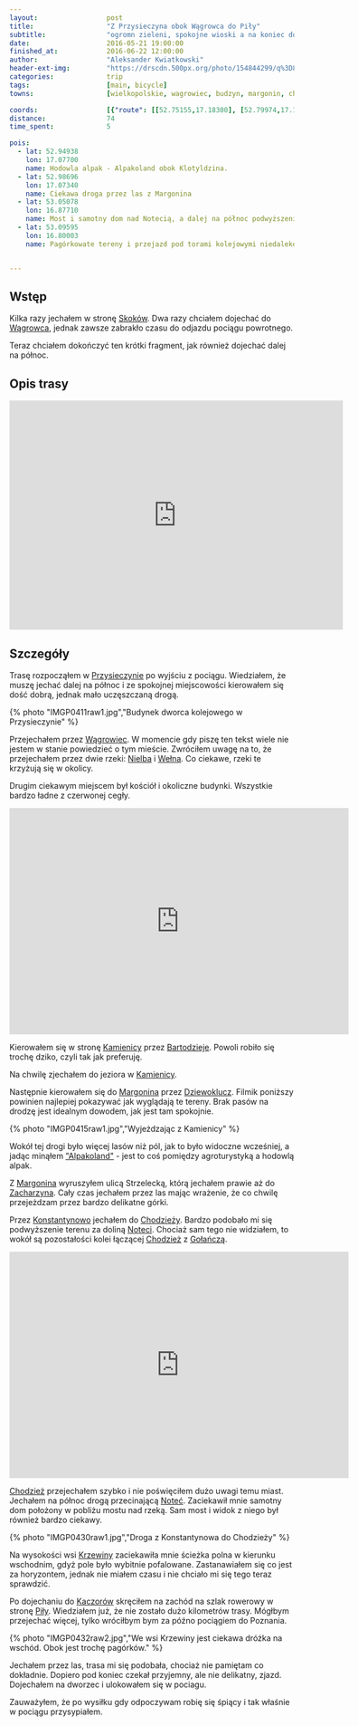 ```yaml
---
layout:                 post
title:                  "Z Przysieczyna obok Wągrowca do Piły"
subtitle:               "ogromn zieleni, spokojne wioski a na koniec dolina Noteci i pagórki wokół Piły"
date:                   2016-05-21 19:00:00
finished_at:            2016-06-22 12:00:00
author:                 "Aleksander Kwiatkowski"
header-ext-img:         "https://drscdn.500px.org/photo/154844299/q%3D80_m%3D2000/49042827933a0fcdb5f8b96759015cac"
categories:             trip
tags:                   [main, bicycle]
towns:                  [wielkopolskie, wagrowiec, budzyn, margonin, chodziez, kaczory, pila]

coords:                 [{"route": [[52.75155,17.18300], [52.79974,17.19124], [52.80399,17.19674], [52.80773,17.19210], [52.80809,17.18867], [52.84175,17.17459], [52.87803,17.12043], [52.88088,17.11168], [52.88186,17.10678], [52.90998,17.07589], [52.90873,17.06704], [52.91852,17.07571], [52.92312,17.07056], [52.93383,17.07486], [52.96026,17.07305], [52.97008,17.07631], [52.97055,17.08078], [52.98057,17.08524], [52.98218,17.07983], [52.99540,17.06636], [53.00176,17.04790], [53.01048,17.04078], [53.01028,17.02748], [53.00847,17.01340], [53.01255,16.99821], [53.00398,16.96104], [53.00351,16.94851], [52.99509,16.91967], [53.00677,16.91049], [53.01255,16.91169], [53.02453,16.89384], [53.02664,16.88697], [53.05049,16.87727], [53.06524,16.87641], [53.07334,16.87298], [53.07556,16.87779], [53.09540,16.87779], [53.09700,16.88251], [53.10056,16.88268], [53.10241,16.84646], [53.09417,16.80560], [53.10195,16.78080], [53.10731,16.78998], [53.12431,16.79161], [53.14712,16.75119], [53.14331,16.74372]], "type": "bicycle"}]
distance:               74
time_spent:             5

pois:
  - lat: 52.94938
    lon: 17.07700
    name: Hodowla alpak - Alpakoland obok Klotyldzina.
  - lat: 52.98696
    lon: 17.07340
    name: Ciekawa droga przez las z Margonina
  - lat: 53.05078
    lon: 16.87710
    name: Most i samotny dom nad Notecią, a dalej na północ podwyższenie terenu
  - lat: 53.09595
    lon: 16.80003  
    name: Pagórkowate tereny i przejazd pod torami kolejowymi niedaleko Piły


---
```


[wiki-skoki]:            https://pl.wikipedia.org/wiki/Skoki_(powiat_w%C4%85growiecki)
[wiki-wagrowiec]:        https://pl.wikipedia.org/wiki/W%C4%85growiec
[wiki-przysieczyn]:      https://pl.wikipedia.org/wiki/Przysieczyn
[wiki-nielba]:           https://pl.wikipedia.org/wiki/Nielba
[wiki-welna]:            https://pl.wikipedia.org/wiki/We%C5%82na_(rzeka)
[wiki-kamienica]:        https://pl.wikipedia.org/wiki/Kamienica_(powiat_w%C4%85growiecki)
[wiki-bartodzieje]:      https://pl.wikipedia.org/wiki/Bartodzieje_(wojew%C3%B3dztwo_wielkopolskie)
[wiki-margonin]:         https://pl.wikipedia.org/wiki/Margonin
[wiki-dziewoklucz]:      ttps://pl.wikipedia.org/wiki/Dziewoklucz
[wiki-zacharzyn]:        https://pl.wikipedia.org/wiki/Zacharzyn
[wiki-konstantynowo]:    https://pl.wikipedia.org/wiki/Konstantynowo_(powiat_chodzieski)
[wiki-krzewina]:         https://pl.wikipedia.org/wiki/Krzewina_(powiat_pilski)
[wiki-kaczory]:          https://pl.wikipedia.org/wiki/Kaczory_(gmina)
[wiki-pila]:             https://pl.wikipedia.org/wiki/Pi%C5%82a_(miasto)
[wiki-chodziez]:         https://pl.wikipedia.org/wiki/Chodzie%C5%BC
[wiki-notec]:            https://pl.wikipedia.org/wiki/Note%C4%87
[wiki-golancz]:          https://pl.wikipedia.org/wiki/Go%C5%82a%C5%84cz

[alpakoland]:            http://alpakoland.pl/pl/index


Wstęp
-----

Kilka razy jechałem w stronę [Skoków][wiki-skoki]. Dwa razy chciałem dojechać
do [Wągrowca][wiki-wagrowiec], jednak zawsze zabrakło czasu do odjazdu pociągu
powrotnego.

Teraz chciałem dokończyć ten krótki fragment, jak również dojechać dalej na północ.

Opis trasy
----------

<iframe height='405' width='590' frameborder='0' allowtransparency='true' scrolling='no' src='https://www.strava.com/activities/583258728/embed/cb43359cc0e0cf82f98fca70bf734e95283f851e'></iframe>

Szczegóły
---------

Trasę rozpocząłem w [Przysieczynie][wiki-przysieczyn] po wyjściu z pociągu.
Wiedziałem, że muszę jechać dalej na północ i ze spokojnej miejscowości
kierowałem się dość dobrą, jednak mało uczęszczaną drogą.

{% photo "IMGP0411raw1.jpg","Budynek dworca kolejowego w Przysieczynie" %}

Przejechałem przez [Wągrowiec][wiki-wagrowiec]. W momencie gdy piszę ten tekst
wiele nie jestem w stanie powiedzieć o tym mieście. Zwróciłem uwagę na to,
że przejechałem przez dwie rzeki: [Nielba][wiki-nielba] i [Wełna][wiki-welna].
Co ciekawe, rzeki te krzyżują się w okolicy.

Drugim ciekawym miejscem był kościół i okoliczne budynki. Wszystkie bardzo ładne
z czerwonej cegły.

<div class="vimeo"><iframe src='http://player.vimeo.com/video/169553899' width="600" height="400" frameborder="0" webkitAllowFullScreen mozallowfullscreen allowFullScreen> </iframe></div>

Kierowałem się w stronę [Kamienicy][wiki-kamienica] przez [Bartodzieje][wiki-bartodzieje].
Powoli robiło się trochę dziko, czyli tak jak preferuję.

Na chwilę zjechałem do jeziora w [Kamienicy][wiki-kamienica].

Następnie kierowałem się do [Margonina][wiki-margonin] przez [Dziewoklucz][wiki-dziewoklucz].
Filmik poniższy powinien najlepiej pokazywać jak wyglądają te tereny. Brak pasów na drodzę
jest idealnym dowodem, jak jest tam spokojnie.

{% photo "IMGP0415raw1.jpg","Wyjeżdzając z Kamienicy" %}

Wokół tej drogi było więcej lasów niż pól, jak to było widoczne wcześniej, a jadąc
minąłem ["Alpakoland"][alpakoland] - jest to coś pomiędzy agroturystyką a hodowlą alpak.

Z [Margonina][wiki-margonin] wyruszyłem ulicą Strzelecką, którą jechałem
prawie aż do [Zacharzyna][wiki-zacharzyn]. Cały czas jechałem przez las mając
wrażenie, że co chwilę przejeżdzam przez bardzo delikatne górki.

Przez [Konstantynowo][wiki-konstantynowo] jechałem do [Chodzieży][wiki-chodziez].
Bardzo podobało mi się podwyższenie terenu za doliną [Noteci][wiki-notec].
Chociaż sam tego nie widziałem, to wokół są pozostałości kolei
łączącej [Chodzież][wiki-chodziez]
z [Gołańczą][wiki-golancz].

<div class="vimeo"><iframe src='http://player.vimeo.com/video/169553900' width="600" height="400" frameborder="0" webkitAllowFullScreen mozallowfullscreen allowFullScreen> </iframe></div>

[Chodzież][wiki-chodziez] przejechałem szybko i nie poświęciłem dużo
uwagi temu miast. Jechałem na północ drogą przecinającą
[Noteć][wiki-notec]. Zaciekawił mnie samotny dom położony w pobliżu mostu nad
rzeką. Sam most i widok z niego był również bardzo ciekawy.

{% photo "IMGP0430raw1.jpg","Droga z Konstantynowa do Chodzieży" %}

Na wysokości wsi [Krzewiny][wiki-krzewina] zaciekawiła mnie ścieżka polna
w kierunku wschodnim, gdyż pole było wybitnie pofalowane. Zastanawiałem się
co jest za horyzontem, jednak nie miałem czasu i nie chciało mi się tego
teraz sprawdzić.

Po dojechaniu do [Kaczorów][wiki-kaczory] skręciłem na zachód na szlak rowerowy
w stronę [Piły][wiki-pila]. Wiedziałem już, że nie zostało dużo kilometrów trasy.
Mógłbym przejechać więcej, tylko wróciłbym bym za późno pociągiem do Poznania.

{% photo "IMGP0432raw2.jpg","We wsi Krzewiny jest ciekawa dróżka na wschód. Obok jest trochę pagórków." %}

Jechałem przez las, trasa mi się podobała, chociaż nie pamiętam co dokładnie.
Dopiero pod koniec czekał przyjemny, ale nie delikatny, zjazd. Dojechałem na
dworzec i ulokowałem się w pociagu.

Zauważyłem, że po wysiłku gdy odpoczywam robię się śpiący i tak właśnie w pociągu
przysypiałem.
